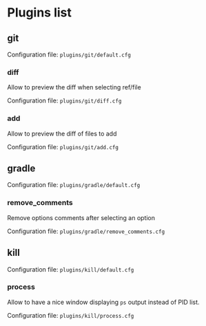 # Plugins list

## git

Configuration file: `plugins/git/default.cfg`  

### diff

Allow to preview the diff when selecting ref/file

Configuration file: `plugins/git/diff.cfg`  

### add

Allow to preview the diff of files to add

Configuration file: `plugins/git/add.cfg`  

## gradle

Configuration file: `plugins/gradle/default.cfg`  

### remove_comments

Remove options comments after selecting an option

Configuration file: `plugins/gradle/remove_comments.cfg`  

## kill

Configuration file: `plugins/kill/default.cfg`  

### process

Allow to have a nice window displaying `ps` output instead of PID list.

Configuration file: `plugins/kill/process.cfg`  

